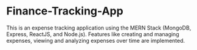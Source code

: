 # Finance-Tracking-App

This is an expense tracking application using the MERN Stack (MongoDB, Express, ReactJS, and Node.js). Features like creating and managing expenses, viewing and analyzing expenses over time are implemented.
